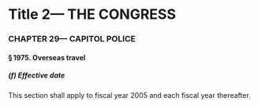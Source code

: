 
# Title 2— THE CONGRESS
### CHAPTER 29— CAPITOL POLICE
#### § 1975. Overseas travel
##### (f) Effective date

This section shall apply to fiscal year 2005 and each fiscal year thereafter.
